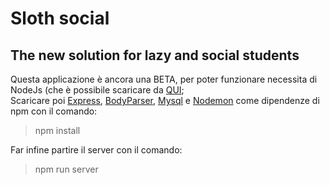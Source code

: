 # Sloth social
## The new solution for lazy and social students

Questa applicazione è ancora una BETA, per poter funzionare necessita di NodeJs (che è possibile scaricare da <a target="_blank" href="https://nodejs.org/en/download/">QUI</a>;<br>
Scaricare poi <a target="_blank" href="https://www.npmjs.com/package/express/">Express</a>, <a target="_blank" href="https://www.npmjs.com/package/bodyparser/">BodyParser</a>, <a target="_blank" href="https://www.npmjs.com/package/mysql/">Mysql</a> e <a target="_blank" href="https://www.npmjs.com/package/nodemon/">Nodemon</a> come dipendenze di npm con il comando:
> npm install

Far infine partire il server con il comando:
> npm run server
